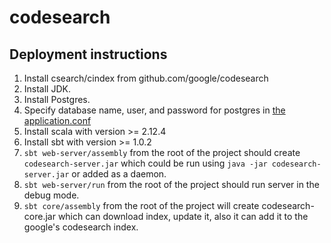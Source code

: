 # codesearch
## Deployment instructions
1. Install csearch/cindex from github.com/google/codesearch
2. Install JDK.
3. Install Postgres.
4. Specify database name, user, and password for postgres in [the application.conf](https://github.com/aelve/codesearch/blob/master/core/src/main/resources/application.conf)
5. Install scala with version >= 2.12.4
6. Install sbt with version >= 1.0.2
7. `sbt web-server/assembly` from the root of the project should create `codesearch-server.jar` which could be run using `java -jar codesearch-server.jar` or added as a daemon.
8. `sbt web-server/run` from the root of the project should run server in the debug mode.
9. `sbt core/assembly` from the root of the project will create codesearch-core.jar which can download index, update it, also it can add it to the google's codesearch index.
